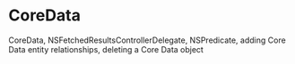 # CoreData
CoreData, NSFetchedResultsControllerDelegate, NSPredicate, adding Core Data entity relationships, deleting a Core Data object
